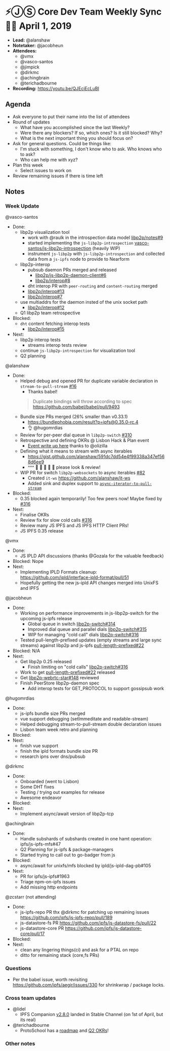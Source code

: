 
# ⚡️ⒿⓈ Core Dev Team Weekly Sync 🙌🏽 April 1, 2019

- **Lead:** @alanshaw
- **Notetaker:** @jacobheun
- **Attendees:**
  - @vmx
  - @vasco-santos
  - @jimpick
  - @dirkmc
  - @achingbrain
  - @terichadbourne
- **Recording:** https://youtu.be/QJEciEcLuBI

## Agenda

- Ask everyone to put their name into the list of attendees
- Round of updates
  - What have you accomplished since the last Weekly?
  - Were there any blockers? If so, which ones? Is it still blocked? Why?
  - What is the next important thing you should focus on?
- Ask for general questions. Could be things like:
  - I'm stuck with something, I don't know who to ask. Who knows who to ask?
  - Who can help me with xyz?
- Plan this week
  - Select issues to work on
- Review remaining issues if there is time left


## Notes

### Week Update

@vasco-santos

- Done:
  - libp2p visualization tool
    - work with @raulk in the introspection data model [libp2p/notes#9](https://github.com/libp2p/notes/pull/9)
    - started implementing the `js-libp2p-introspection` [vasco-santos/js-libp2p-introspection](https://github.com/vasco-santos/js-libp2p-introspection/tree/feat/instrumentation) (heavily WIP)
    - instrument `js-libp2p` with `js-libp2p-introspection` and collected data from a `js-ipfs` node to provide to Nearform
  - libp2p-interop
    - pubsub daemon PRs merged and released
      - [libp2p/js-libp2p-daemon-client#6](https://github.com/libp2p/js-libp2p-daemon-client/pull/6)
      - [libp2p/interop#8](https://github.com/libp2p/interop/pull/8)
    - dht interop PR with `peer-routing` and `content-routing` merged
     - [libp2p/interop#13](https://github.com/libp2p/interop/pull/13)
     - [libp2p/interop#7](https://github.com/libp2p/interop/pull/7)
   - use multiaddrs for the daemon insted of the unix socket path
     - [libp2p/interop#12](https://github.com/libp2p/interop/pull/12)
   - Q1 libp2p team retrospective
- Blocked: 
  - `dht` content fetching interop tests
      - [libp2p/interop#15](https://github.com/libp2p/interop/issues/15)
- Next:
  - libp2p interop tests
    - streams interop tests review
  - continue `js-libp2p-introspection` for visualization tool
  - Q2 planning

@alanshaw
 - Done:
     - Helped debug and opened PR for duplicate variable declaration in `stream-to-pull-stream` [#16](https://github.com/pull-stream/stream-to-pull-stream/pull/16)
         - Thanks babel!
         > Duplicate bindings will throw according to spec
         https://github.com/babel/babel/pull/9493
     - Bundle size PRs merged (26% smaller than v0.33.1)
         - https://bundlephobia.com/result?p=ipfs@0.35.0-rc.4
         - 👌 @hugomrdias
     - Review for per-peer dial queue in `libp2p-switch` [#310](https://github.com/libp2p/js-libp2p-switch/pull/310)
     - Retrospective and defining OKRs @ Lisbon Hack & Plan event
        - [Event write up here](https://github.com/protocol/event-management/issues/197#issuecomment-478537267) thanks to @olizilla
     - Defining what it means to stream with async iterables
         - https://gist.github.com/alanshaw/591dc7dd54e4f99338a347ef568d6ee9
         - ^^^ 👀 👀 👀 👀 👀 please look & review!
     - WIP PR for switch `libp2p-websockets` to async iterables [#82](https://github.com/libp2p/js-libp2p-websockets/pull/82)
         - Created `it-ws` https://github.com/alanshaw/it-ws
         - Added sink and duplex support to [`async-iterator-to-pull-stream`](https://github.com/alanshaw/async-iterator-to-pull-stream)
 - Blocked:
     - 0.35 blocked again temporarily! Too few peers now! Maybe fixed by [#316](https://github.com/libp2p/js-libp2p-switch/pull/316)
 - Next:
     - Finalise OKRs
     - Review fix for slow cold calls [#316](https://github.com/libp2p/js-libp2p-switch/pull/316)
     - Review many JS IPFS and JS IPFS HTTP Client PRs!
     - JS IPFS 0.35 release

@vmx
 - Done:
   - JS IPLD API discussions (thanks @Gozala for the valuable feedback)
 - Blocked: Nope
 - Next:
   - Implementing IPLD Formats cleanup: https://github.com/ipld/interface-ipld-format/pull/51
   - Hopefully getting the new js-ipld API changes merged into UnixFS and IPFS

@jacobheun
 - Done:
   - Working on performance improvements in js-libp2p-switch for the upcoming js-ipfs release
     - Global queue in switch [libp2p-switch#314](https://github.com/libp2p/js-libp2p-switch/pull/314)
     - Improved dial queue and parallel dials [libp2p-switch#315](https://github.com/libp2p/js-libp2p-switch/pull/315)
     - WIP for managing "cold call" dials [libp2p-switch#316](https://github.com/libp2p/js-libp2p-switch/pull/316)
   - Tested pull-length-prefixed updates (empty streams and large sync streams) against libp2p and js-ipfs [pull-length-prefixed#22](https://github.com/dignifiedquire/pull-length-prefixed/pull/22)
 - Blocked: N/A
 - Next:
   - Get libp2p 0.25 released
     - Finish limiting on "cold calls" [libp2p-switch#316](https://github.com/libp2p/js-libp2p-switch/pull/316)
   - Work to get [pull-length-prefixed#22](https://github.com/dignifiedquire/pull-length-prefixed/pull/22) released
   - Get [libp2p-webrtc-star#148](https://github.com/libp2p/js-libp2p-webrtc-star/pull/148) reviewed
   - Finish PeerStore libp2p-daemon spec
     - Add interop tests for GET_PROTOCOL to support gossipsub work
   
@hugomrdias
 - Done:
   - js-ipfs bundle size PRs merged 
   - vue support debugging (setImmeditate and readable-stream)
   - Helped debugging stream-to-pull-stream double declaration issues
   - Lisbon team week retro and planning 
 - Blocked:
 - Next:
   - finish vue support
   - finish the ipld formats bundle size PR 
   - research ipns over dns/pubsub

@dirkmc
 - Done:
   - Onboarded (went to Lisbon)
   - Some DHT fixes
   - Testing / trying out examples for release
   - Awesome endeavor
 - Blocked:
 - Next:
   - Implement async/await version of libp2p-tcp

@achingbrain
 - Done:
   - Handle subshards of subshards created in one hamt operation: ipfs/js-ipfs-mfs#47
   - Q2 Planning for js-ipfs & package-managers
   - Started trying to call out to go-badger from js
 - Blocked:
   - async/await for unixfs/mfs blocked by ipld/js-ipld-dag-pb#105
 - Next:
   - PR for ipfs/js-ipfs#1963
   - Triage npm-on-ipfs issues
   - Add missing http endpoints

@zcstarr (not attending)
 - Done:
   - js-ipfs-repo PR thx @dirkmc for patching up remaining issues   https://github.com/ipfs/js-ipfs-repo/pull/189
   - js-datastore-fs PR https://github.com/ipfs/js-datastore-fs/pull/22  
   - js-datastore-core PR https://github.com/ipfs/js-datastore-core/pull/17
 - Blocked: 
 - Next:
   - clean any lingering things(ci) and ask for a PTAL on repo
   - ditto for remaining stack (core,fs PRs)


### Questions

- Per the babel issue, worth revisiting https://github.com/ipfs/aegir/issues/330 for shrinkwrap / package locks.


### Cross team updates

- @lidel
    - IPFS Companion [v2.8.0](https://github.com/ipfs-shipyard/ipfs-companion/releases/tag/v2.8.0) landed in Stable Channel (on 1st of April, but its real)
- @terichadbourne
    - ProtoSchool has a [roadmap](https://github.com/ProtoSchool/roadmap) and [Q2 OKRs](https://github.com/ProtoSchool/roadmap/blob/master/okrs/2019-q2.md)!

### Other notes

<!-- After each call, the notetaker submits a PR to ipfs/pm to store the notes on the meeting-notes folder -->
